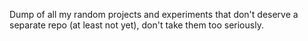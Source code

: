 Dump of all my random projects and experiments that don't deserve a separate repo (at least not yet), don't take them too seriously.
